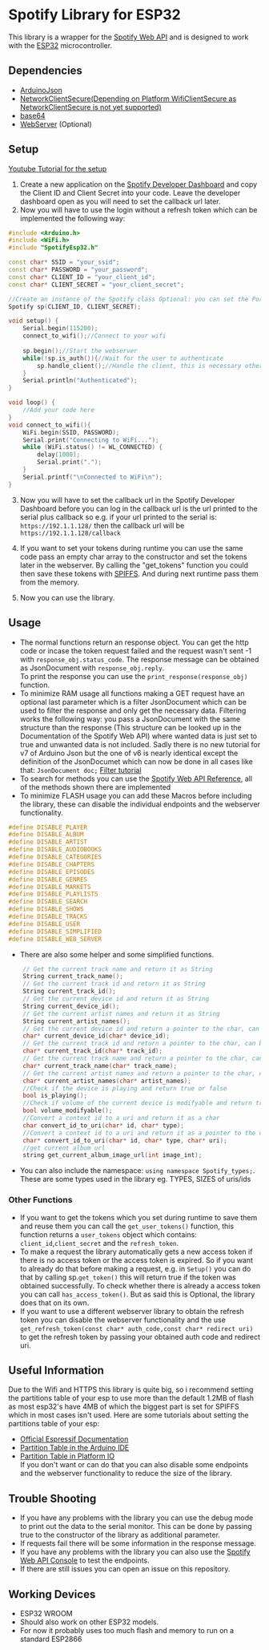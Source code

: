 # Spotify Library for ESP32 
This library is a wrapper for the [Spotify Web API](https://developer.spotify.com/documentation/web-api/) and is designed to work with the [ESP32](https://www.espressif.com/en/products/socs/esp32/overview) microcontroller. 

## Dependencies
- [ArduinoJson](https://arduinojson.org/) </br>
- [NetworkClientSecure(Depending on Platform WifiClientSecure as NetworkClientSecure is not yet supported)](https://github.com/espressif/arduino-esp32/tree/master/libraries/NetworkClientSecure) </br>
- [base64](https://github.com/Densaugeo/base64_arduino) </br>
- [WebServer](https://github.com/espressif/arduino-esp32/blob/master/libraries/WebServer/src/WebServer.h) (Optional) </br>

## Setup
[Youtube Tutorial for the setup](https://www.youtube.com/watch?v=xNjbRq59dlc)</br>
1. Create a new application on the [Spotify Developer Dashboard](https://developer.spotify.com/dashboard/applications) and copy the Client ID and Client Secret into your code. Leave the developer dashboard open as you will need to set the callback url later. </br>
2. Now you will have to use the login without a refresh token which can be implemented the following way:
```c++
#include <Arduino.h>
#include <WiFi.h>
#include "SpotifyEsp32.h"

const char* SSID = "your_ssid";
const char* PASSWORD = "your_password";
const char* CLIENT_ID = "your_client_id";
const char* CLIENT_SECRET = "your_client_secret";

//Create an instance of the Spotify class Optional: you can set the Port for the webserver the debug mode(This prints out data to the serial monitor) and number of retries
Spotify sp(CLIENT_ID, CLIENT_SECRET);

void setup() {
    Serial.begin(115200);
    connect_to_wifi();//Connect to your wifi
    
    sp.begin();//Start the webserver
    while(!sp.is_auth()){//Wait for the user to authenticate
        sp.handle_client();//Handle the client, this is necessary otherwise the webserver won't work
    }
    Serial.println("Authenticated");
}

void loop() {
    //Add your code here
}
void connect_to_wifi(){
    WiFi.begin(SSID, PASSWORD);
    Serial.print("Connecting to WiFi...");
    while (WiFi.status() != WL_CONNECTED) {
        delay(1000);
        Serial.print(".");
    }
    Serial.printf("\nConnected to WiFi\n");
}
```
3. Now you will have to set the callback url in the Spotify Developer Dashboard before you can log in the callback url is the url printed to the serial plus callback so e.g. if your url printed to the serial is: ```https://192.1.1.128/``` then the callback url will be ```https://192.1.1.128/callback```  </br>

4. If you want to set your tokens during runtime you can use the same code pass an empty char array to the constructor and set the tokens later in the webserver. By calling the "get_tokens" function you could then save these tokens with [SPIFFS](https://docs.espressif.com/projects/esp-idf/en/stable/esp32/api-reference/storage/spiffs.html). And during next runtime pass them from the memory. </br>
5. Now you can use the library. </br>
## Usage
- The normal functions return an response object. You can get the http code or incase the token request failed and the request wasn't sent -1 with ```response_obj.status_code```. The response message can be obtained as JsonDocument with ```response_obj.reply```. </br>
To print the response you can use the ```print_response(response_obj)``` function. </br>
- To minimize RAM usage all functions making a GET request have an optional last parameter which is a filter JsonDocument which can be used to filter the response and only get the necessary data. Filtering works the following way: you pass a JsonDocument with the same structure than the response (This structure can be looked up in the Documentation of the Spotify Web API) where wanted data is just set to true and unwanted data is not included. Sadly there is no new tutorial for v7 of Arduino Json but the one of v6 is nearly identical except the definition of the JsonDocumet which can now be done in all cases like that: ```JsonDocument doc;``` [Filter tutorial](https://arduinojson.org/news/2020/03/22/version-6-15-0/)  </br>
- To search for methods you can use the [Spotify Web API Reference](https://developer.spotify.com/documentation/web-api/reference/), all of the methods shown there are implemented </br>
- To minimize FLASH usage you can add these Macros before including the library, these can disable the individual endpoints and the webserver functionality. </br>
```c++
#define DISABLE_PLAYER
#define DISABLE_ALBUM
#define DISABLE_ARTIST
#define DISABLE_AUDIOBOOKS
#define DISABLE_CATEGORIES
#define DISABLE_CHAPTERS
#define DISABLE_EPISODES
#define DISABLE_GENRES
#define DISABLE_MARKETS
#define DISABLE_PLAYLISTS
#define DISABLE_SEARCH
#define DISABLE_SHOWS
#define DISABLE_TRACKS
#define DISABLE_USER
#define DISABLE_SIMPLIFIED
#define DISABLE_WEB_SERVER
```
- There are also some helper and some simplified functions. </br>
```c++
    // Get the current track name and return it as String
    String current_track_name();
    // Get the current track id and return it as String
    String current_track_id();
    // Get the current device id and return it as String
    String current_device_id();
    // Get the current artist names and return it as String
    String current_artist_names();
    // Get the current device id and return a pointer to the char, can be used as parameter for other functions
    char* current_device_id(char* device_id);
    // Get the current track id and return a pointer to the char, can be used as parameter for other functions
    char* current_track_id(char* track_id);
    // Get the current track name and return a pointer to the char, can be used as parameter for other functions
    char* current_track_name(char* track_name);
    // Get the current artist names and return a pointer to the char, can be used as parameter for other functions
    char* current_artist_names(char* artist_names);
    //Check if the device is playing and return true or false
    bool is_playing();
    //Check if volume of the current device is modifyable and return true or false
    bool volume_modifyable();
    //Convert a context id to a uri and return it as a char
    char convert_id_to_uri(char* id, char* type);
    //Convert a context id to a uri and return it as a pointer to the char
    char* convert_id_to_uri(char* id, char* type, char* uri);
    //get current album url
    string get_current_album_image_url(int image_int);
```
- You can also include the namespace: ```using namespace Spotify_types;```. These are some types used in the library eg. TYPES, SIZES of uris/ids </br>
### Other Functions
- If you want to get the tokens which you set during runtime to save them and reuse them you can call the ```get_user_tokens()``` function, this function returns a ```user_tokens``` object which contains: ```client_id```,```client_secret``` and the ```refresh_token```. </br>
- To make a request the library automatically gets a new access token if there is no access token or the access token is expired. So if you want to already do that before making a request, e.g. in ```Setup()``` you can do that by calling sp.```get_token()``` this will return true if the token was obtained successfully. To check whether there is already a access token you can call ```has_access_token()```. But as said this is Optional, the library does that on its own.</br>
- If you want to use a different webserver library to obtain the refresh token you can disable the webserver functionality and the use ```get_refresh_token(const char* auth_code,const char* redirect uri)``` to get the refresh token by passing your obtained auth code and redirect uri. </br>
## Useful Information
Due to the Wifi and HTTPS this library is quite big, so i recommend setting the partitions table of your esp to use more than the default 1.2MB of flash as most esp32's have 4MB of which the biggest part is set for SPIFFS which in most cases isn't used. Here are some tutorials about setting the partitions table of your esp: </br>
- [Official Espressif Documentation](https://espressif-docs.readthedocs-hosted.com/projects/arduino-esp32/en/latest/tutorials/partition_table.html?highlight=partitions)</br>
- [Partition Table in the Arduino IDE](https://robotzero.one/arduino-ide-partitions/)</br>
- [Partition Table in Platform IO](https://docs.platformio.org/en/latest/platforms/espressif32.html)</br>
If you don't want or can do that you can also disable some endpoints and the webserver functionality to reduce the size of the library. </br>
## Trouble Shooting
- If you have any problems with the library you can use the debug mode to print out the data to the serial monitor. This can be done by passing true to the constructor of the library as additional parameter.</br>
- If requests fail there will be some information in the response message. </br>
- If you have any problems with the library you can also use the [Spotify Web API Console](https://developer.spotify.com/console/) to test the endpoints. </br>
- If there are still issues you can open an issue on this repository. </br>
## Working Devices
- ESP32 WROOM</br>
- Should also work on other ESP32 models.</br>
- For now it probably uses too much flash and memory to run on a standard ESP2866
